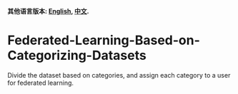 **其他语言版本: [English](README_eg.md), [中文](README.md).**

# Federated-Learning-Based-on-Categorizing-Datasets
 Divide the dataset based on categories, and assign each category to a user for federated learning.
